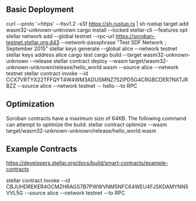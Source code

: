 ## Basic Deployment

curl --proto '=https' --tlsv1.2 -sSf https://sh.rustup.rs | sh
rustup target add wasm32-unknown-unknown
cargo install --locked stellar-cli --features opt
stellar network add --global testnet --rpc-url https://soroban-testnet.stellar.org:443  --network-passphrase "Test SDF Network ; September 2015"
stellar keys generate --global alice --network testnet
stellar keys address alice
cargo test
cargo build --target wasm32-unknown-unknown --release
stellar contract deploy  --wasm target/wasm32-unknown-unknown/release/hello_world.wasm --source alice --network testnet
stellar contract invoke --id CCX7VRTYX22TFFQYT4W4WM3ADUSMNZ752IPD5G4CRGBCDER7NXTJRBZZ --source alice --network testnet -- hello --to RPC

## Optimization

Soroban contracts have a maximum size of 64KB. The following command can attempt to optimize the build: 
stellar contract optimize --wasm target/wasm32-unknown-unknown/release/hello_world.wasm

## Example Contracts

https://developers.stellar.org/docs/build/smart-contracts/example-contracts

stellar contract invoke --id CBJUHDREKER4OCMZHRAGS7B7PWWVNM5NFC64WEU4FJSKDAMYNN5VVL5G --source alice --network testnet --to RPC